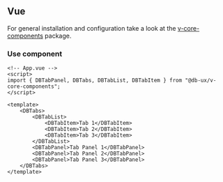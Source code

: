 ## Vue

For general installation and configuration take a look at the [v-core-components](https://www.npmjs.com/package/@db-ux/v-core-components) package.

### Use component

```vue App.vue
<!-- App.vue -->
<script>
import { DBTabPanel, DBTabs, DBTabList, DBTabItem } from "@db-ux/v-core-components";
</script>

<template>
	<DBTabs>
		<DBTabList>
			<DBTabItem>Tab 1</DBTabItem>
			<DBTabItem>Tab 2</DBTabItem>
			<DBTabItem>Tab 3</DBTabItem>
		</DBTabList>
		<DBTabPanel>Tab Panel 1</DBTabPanel>
		<DBTabPanel>Tab Panel 2</DBTabPanel>
		<DBTabPanel>Tab Panel 3</DBTabPanel>
	</DBTabs>
</template>
```
